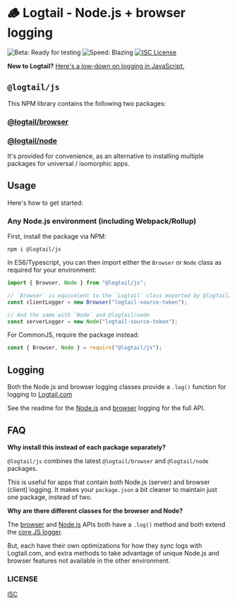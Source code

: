 # 🪵 Logtail - Node.js + browser logging

![Beta: Ready for testing](https://img.shields.io/badge/early_release-beta-green.svg)
![Speed: Blazing](https://img.shields.io/badge/speed-blazing%20%F0%9F%94%A5-brightgreen.svg)
[![ISC License](https://img.shields.io/badge/license-ISC-ff69b4.svg)](LICENSE.md)

**New to Logtail?** [Here's a low-down on logging in JavaScript.](https://github.com/logtail/logtail-js)

## `@logtail/js`

This NPM library contains the following two packages:

### [@logtail/browser](https://github.com/logtail/logtail-js/tree/master/packages/browser)

### [@logtail/node](https://github.com/logtail/logtail-js/tree/master/packages/node)

It's provided for convenience, as an alternative to installing multiple packages for universal / isomorphic apps.

## Usage

Here's how to get started:

### Any Node.js environment (including Webpack/Rollup)

First, install the package via NPM:

```
npm i @logtail/js
```

In ES6/Typescript, you can then import either the `Browser` or `Node` class as required for your environment:

```typescript
import { Browser, Node } from "@logtail/js";

// `Browser` is equivalent to the `Logtail` class exported by @logtail/browser
const clientLogger = new Browser("logtail-source-token");

// And the same with `Node` and @logtail/node
const serverLogger = new Node("logtail-source-token");
```

For CommonJS, require the package instead:

```js
const { Browser, Node } = require("@logtail/js");
```

## Logging

Both the Node.js and browser logging classes provide a `.log()` function for logging to [Logtail.com](https://logtail.com)

See the readme for the [Node.js](https://github.com/logtail/logtail-js/tree/master/packages/node) and [browser](https://github.com/logtail/logtail-js/tree/master/packages/browser) logging for the full API.

## FAQ

**Why install this instead of each package separately?**

`@logtail/js` combines the latest `@logtail/browser` and `@logtail/node` packages.

This is useful for apps that contain both Node.js (server) and browser (client) logging. It makes your `package.json` a bit cleaner to maintain just one package, instead of two.

**Why are there different classes for the browser and Node?**

The [browser](https://github.com/logtail/logtail-js/tree/master/packages/browser) and [Node.js](https://github.com/logtail/logtail-js/tree/master/packages/node) APIs both have a `.log()` method and both extend the [core JS logger](https://github.com/logtail/logtail-js/tree/master/packages/core).

But, each have their own optimizations for how they sync logs with Logtail.com, and extra methods to take advantage of unique Node.js and browser features not available in the other environment.

### LICENSE

[ISC](LICENSE.md)
